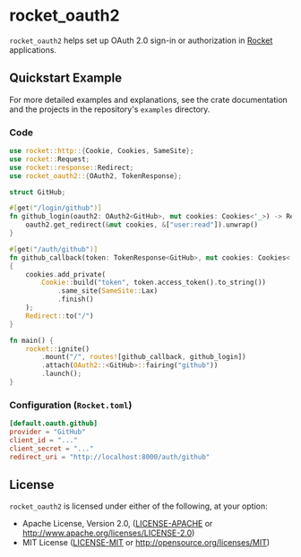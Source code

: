 # rocket_oauth2

`rocket_oauth2` helps set up OAuth 2.0 sign-in or authorization in
[Rocket](https://rocket.rs) applications.

## Quickstart Example

For more detailed examples and explanations, see the crate documentation and the
projects in the repository's `examples` directory.

### Code

```rust
use rocket::http::{Cookie, Cookies, SameSite};
use rocket::Request;
use rocket::response::Redirect;
use rocket_oauth2::{OAuth2, TokenResponse};

struct GitHub;

#[get("/login/github")]
fn github_login(oauth2: OAuth2<GitHub>, mut cookies: Cookies<'_>) -> Redirect {
    oauth2.get_redirect(&mut cookies, &["user:read"]).unwrap()
}

#[get("/auth/github")]
fn github_callback(token: TokenResponse<GitHub>, mut cookies: Cookies<'_>) -> Redirect
{
    cookies.add_private(
        Cookie::build("token", token.access_token().to_string())
            .same_site(SameSite::Lax)
            .finish()
    );
    Redirect::to("/")
}

fn main() {
    rocket::ignite()
        .mount("/", routes![github_callback, github_login])
        .attach(OAuth2::<GitHub>::fairing("github"))
        .launch();
}
```

### Configuration (`Rocket.toml`)

```toml
[default.oauth.github]
provider = "GitHub"
client_id = "..."
client_secret = "..."
redirect_uri = "http://localhost:8000/auth/github"
```

## License

`rocket_oauth2` is licensed under either of the following, at your option:

 * Apache License, Version 2.0, ([LICENSE-APACHE](LICENSE-APACHE) or http://www.apache.org/licenses/LICENSE-2.0)
 * MIT License ([LICENSE-MIT](LICENSE-MIT) or http://opensource.org/licenses/MIT)
